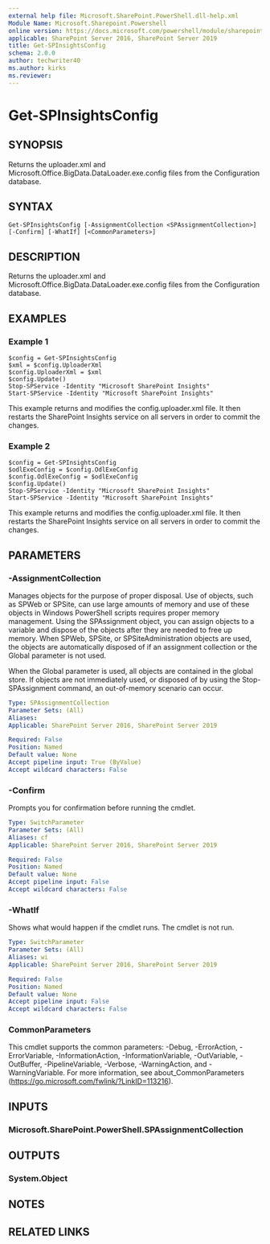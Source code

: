 ```yaml
---
external help file: Microsoft.SharePoint.PowerShell.dll-help.xml
Module Name: Microsoft.Sharepoint.Powershell
online version: https://docs.microsoft.com/powershell/module/sharepoint-server/get-spinsightsconfig
applicable: SharePoint Server 2016, SharePoint Server 2019
title: Get-SPInsightsConfig
schema: 2.0.0
author: techwriter40
ms.author: kirks
ms.reviewer:
---
```


# Get-SPInsightsConfig

## SYNOPSIS
Returns the uploader.xml and Microsoft.Office.BigData.DataLoader.exe.config files from the Configuration database.

## SYNTAX

```
Get-SPInsightsConfig [-AssignmentCollection <SPAssignmentCollection>] [-Confirm] [-WhatIf] [<CommonParameters>]
```

## DESCRIPTION
Returns the uploader.xml and Microsoft.Office.BigData.DataLoader.exe.config files from the Configuration database.

## EXAMPLES

### Example 1 
```
$config = Get-SPInsightsConfig
$xml = $config.UploaderXml
$config.UploaderXml = $xml
$config.Update()
Stop-SPService -Identity "Microsoft SharePoint Insights"
Start-SPService -Identity "Microsoft SharePoint Insights"
```

This example returns and modifies the config.uploader.xml file. It then restarts the SharePoint Insights service on all servers in order to commit the changes.

### Example 2
```
$config = Get-SPInsightsConfig
$odlExeConfig = $config.OdlExeConfig
$config.OdlExeConfig = $odlExeConfig
$config.Update()
Stop-SPService -Identity "Microsoft SharePoint Insights"
Start-SPService -Identity "Microsoft SharePoint Insights"
```

This example returns and modifies the config.uploader.xml file. It then restarts the SharePoint Insights service on all servers in order to commit the changes.


## PARAMETERS

### -AssignmentCollection
Manages objects for the purpose of proper disposal. Use of objects, such as SPWeb or SPSite, can use large amounts of memory and use of these objects in Windows PowerShell scripts requires proper memory management. Using the SPAssignment object, you can assign objects to a variable and dispose of the objects after they are needed to free up memory. When SPWeb, SPSite, or SPSiteAdministration objects are used, the objects are automatically disposed of if an assignment collection or the Global parameter is not used.

When the Global parameter is used, all objects are contained in the global store. If objects are not immediately used, or disposed of by using the Stop-SPAssignment command, an out-of-memory scenario can occur.

```yaml
Type: SPAssignmentCollection
Parameter Sets: (All)
Aliases: 
Applicable: SharePoint Server 2016, SharePoint Server 2019

Required: False
Position: Named
Default value: None
Accept pipeline input: True (ByValue)
Accept wildcard characters: False
```

### -Confirm
Prompts you for confirmation before running the cmdlet.

```yaml
Type: SwitchParameter
Parameter Sets: (All)
Aliases: cf
Applicable: SharePoint Server 2016, SharePoint Server 2019

Required: False
Position: Named
Default value: None
Accept pipeline input: False
Accept wildcard characters: False
```

### -WhatIf
Shows what would happen if the cmdlet runs.
The cmdlet is not run.

```yaml
Type: SwitchParameter
Parameter Sets: (All)
Aliases: wi
Applicable: SharePoint Server 2016, SharePoint Server 2019

Required: False
Position: Named
Default value: None
Accept pipeline input: False
Accept wildcard characters: False
```

### CommonParameters
This cmdlet supports the common parameters: -Debug, -ErrorAction, -ErrorVariable, -InformationAction, -InformationVariable, -OutVariable, -OutBuffer, -PipelineVariable, -Verbose, -WarningAction, and -WarningVariable. For more information, see about_CommonParameters (https://go.microsoft.com/fwlink/?LinkID=113216).

## INPUTS

### Microsoft.SharePoint.PowerShell.SPAssignmentCollection

## OUTPUTS

### System.Object

## NOTES

## RELATED LINKS

